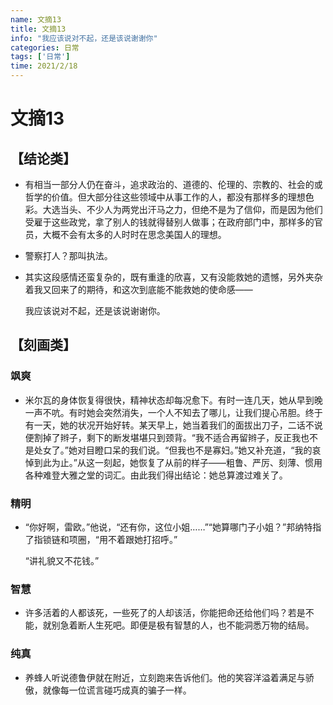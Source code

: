 ```yaml
---
name: 文摘13
title: 文摘13
info: "我应该说对不起，还是该说谢谢你"
categories: 日常
tags: ['日常']
time: 2021/2/18
---
```


# 文摘13

## 【结论类】

- 有相当一部分人仍在奋斗，追求政治的、道德的、伦理的、宗教的、社会的或哲学的价值。但大部分往这些领域中从事工作的人，都没有那样多的理想色彩。大选当头、不少人为两党出汗马之力，但绝不是为了信仰，而是因为他们受雇于这些政党，拿了别人的钱就得替别人做事；在政府部门中，那样多的官员，大概不会有太多的人时时在思念美国人的理想。

- 警察打人？那叫执法。

- 其实这段感情还蛮复杂的，既有重逢的欣喜，又有没能救她的遗憾，另外夹杂着我又回来了的期待，和这次到底能不能救她的使命感——

  我应该说对不起，还是该说谢谢你。

## 【刻画类】

### 飒爽

- 米尔瓦的身体恢复得很快，精神状态却每况愈下。有时一连几天，她从早到晚一声不吭。有时她会突然消失，一个人不知去了哪儿，让我们提心吊胆。终于有一天，她的状况开始好转。某天早上，她当着我们的面拔出刀子，二话不说便割掉了辫子，剩下的断发堪堪只到颈背。“我不适合再留辫子，反正我也不是处女了。”她对目瞪口呆的我们说。“但我也不是寡妇。”她又补充道，“我的哀悼到此为止。”从这一刻起，她恢复了从前的样子——粗鲁、严厉、刻薄、惯用各种难登大雅之堂的词汇。由此我们得出结论：她总算渡过难关了。

### 精明

- “你好啊，雷欧。”他说，“还有你，这位小姐……”“她算哪门子小姐？”邦纳特指了指锁链和项圈，“用不着跟她打招呼。”

  “讲礼貌又不花钱。”

### 智慧

- 许多活着的人都该死，一些死了的人却该活，你能把命还给他们吗？若是不能，就别急着断人生死吧。即便是极有智慧的人，也不能洞悉万物的结局。

### 纯真

- 养蜂人听说德鲁伊就在附近，立刻跑来告诉他们。他的笑容洋溢着满足与骄傲，就像每一位谎言碰巧成真的骗子一样。

